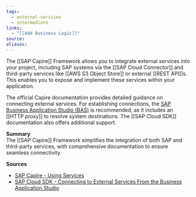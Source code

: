 ```yaml
---
tags:
  - external-services
  - intermediate
links:
  - "[[Add Business Logic]]"
source:
aliases:
---
```

The [[SAP Capire]] Framework allows you to integrate external services into your project, including SAP systems via the [[SAP Cloud Connector]] and third-party services like [[AWS S3 Object Store]] or external [[REST API]]s. This enables you to expose and implement these services within your application.

The official Capire documentation provides detailed guidance on connecting external services. For establishing connections, the [SAP Business Application Studio (BAS)](https://sap.github.io/cloud-sdk/docs/js/guides/bas) is recommended, as it includes an [[HTTP proxy]] to resolve system destinations. The [[SAP Cloud SDK]] documentation also offers additional support.

**Summary**  
The [[SAP Capire]] Framework simplifies the integration of both SAP and third-party services, with comprehensive documentation to ensure seamless connectivity.

**Sources**
- [SAP Capire - Using Services](https://cap.cloud.sap/docs/guides/using-services)
- [SAP Cloud SDK - Connecting to External Services From the Business Application Studio](https://sap.github.io/cloud-sdk/docs/js/guides/bas)